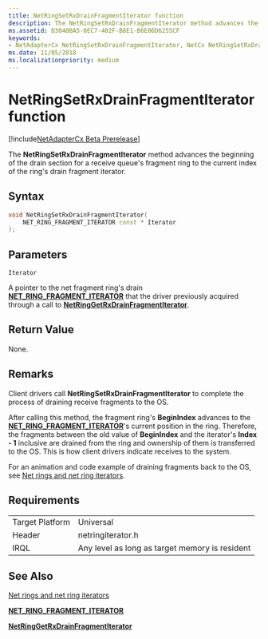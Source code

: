 ```yaml
---
title: NetRingSetRxDrainFragmentIterator function
description: The NetRingSetRxDrainFragmentIterator method advances the beginning of the drain section for a receive queue's fragment ring to the current index of the ring's drain fragment iterator.
ms.assetid: D3040BA5-0EC7-402F-B8E1-B6E06D6255CF
keywords:
- NetAdapterCx NetRingSetRxDrainFragmentIterator, NetCx NetRingSetRxDrainFragmentIterator
ms.date: 11/05/2018
ms.localizationpriority: medium
---
```


# NetRingSetRxDrainFragmentIterator function

[!include[NetAdapterCx Beta Prerelease](../netcx-beta-prerelease.md)]

The **NetRingSetRxDrainFragmentIterator** method advances the beginning of the drain section for a receive queue's fragment ring to the current index of the ring's drain fragment iterator.

## Syntax

```cpp
void NetRingSetRxDrainFragmentIterator(
    NET_RING_FRAGMENT_ITERATOR const * Iterator
);
```

## Parameters

`Iterator`

A pointer to the net fragment ring's drain [**NET_RING_FRAGMENT_ITERATOR**](net-ring-fragment-iterator.md) that the driver previously acquired through a call to [**NetRingGetRxDrainFragmentIterator**](netringgetrxdrainfragmentiterator.md).

## Return Value

None.

## Remarks

Client drivers call **NetRingSetRxDrainFragmentIterator** to complete the process of draining receive fragments to the OS.

After calling this method, the fragment ring's **BeginIndex** advances to the [**NET_RING_FRAGMENT_ITERATOR**](net-ring-fragment-iterator.md)'s current position in the ring. Therefore, the fragments between the old value of **BeginIndex** and the iterator's **Index - 1** inclusive are drained from the ring and ownership of them is transferred to the OS. This is how client drivers indicate receives to the system.

For an animation and code example of draining fragments back to the OS, see [Net rings and net ring iterators](net-rings-and-net-ring-iterators.md).

## Requirements

|  |  |
| --- | --- |
| Target Platform | Universal |
| Header | netringiterator.h |
| IRQL | Any level as long as target memory is resident |

## See Also

[Net rings and net ring iterators](net-rings-and-net-ring-iterators.md)

[**NET_RING_FRAGMENT_ITERATOR**](net-ring-fragment-iterator.md)

[**NetRingGetRxDrainFragmentIterator**](netringgetrxdrainfragmentiterator.md)